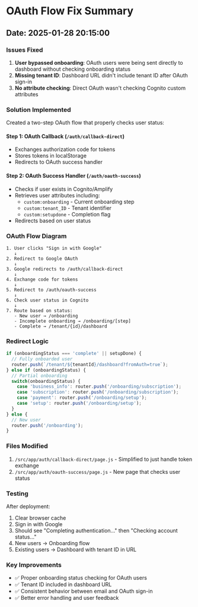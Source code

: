 # OAuth Flow Fix Summary
## Date: 2025-01-28 20:15:00

### Issues Fixed

1. **User bypassed onboarding**: OAuth users were being sent directly to dashboard without checking onboarding status
2. **Missing tenant ID**: Dashboard URL didn't include tenant ID after OAuth sign-in
3. **No attribute checking**: Direct OAuth wasn't checking Cognito custom attributes

### Solution Implemented

Created a two-step OAuth flow that properly checks user status:

#### Step 1: OAuth Callback (`/auth/callback-direct`)
- Exchanges authorization code for tokens
- Stores tokens in localStorage
- Redirects to OAuth success handler

#### Step 2: OAuth Success Handler (`/auth/oauth-success`)
- Checks if user exists in Cognito/Amplify
- Retrieves user attributes including:
  - `custom:onboarding` - Current onboarding step
  - `custom:tenant_ID` - Tenant identifier
  - `custom:setupdone` - Completion flag
- Redirects based on user status

### OAuth Flow Diagram

```
1. User clicks "Sign in with Google"
   ↓
2. Redirect to Google OAuth
   ↓
3. Google redirects to /auth/callback-direct
   ↓
4. Exchange code for tokens
   ↓
5. Redirect to /auth/oauth-success
   ↓
6. Check user status in Cognito
   ↓
7. Route based on status:
   - New user → /onboarding
   - Incomplete onboarding → /onboarding/[step]
   - Complete → /tenant/{id}/dashboard
```

### Redirect Logic

```javascript
if (onboardingStatus === 'complete' || setupDone) {
  // Fully onboarded user
  router.push(`/tenant/${tenantId}/dashboard?fromAuth=true`);
} else if (onboardingStatus) {
  // Partial onboarding
  switch(onboardingStatus) {
    case 'business_info': router.push('/onboarding/subscription');
    case 'subscription': router.push('/onboarding/subscription');
    case 'payment': router.push('/onboarding/setup');
    case 'setup': router.push('/onboarding/setup');
  }
} else {
  // New user
  router.push('/onboarding');
}
```

### Files Modified

1. `/src/app/auth/callback-direct/page.js` - Simplified to just handle token exchange
2. `/src/app/auth/oauth-success/page.js` - New page that checks user status

### Testing

After deployment:
1. Clear browser cache
2. Sign in with Google
3. Should see "Completing authentication..." then "Checking account status..."
4. New users → Onboarding flow
5. Existing users → Dashboard with tenant ID in URL

### Key Improvements

- ✅ Proper onboarding status checking for OAuth users
- ✅ Tenant ID included in dashboard URL
- ✅ Consistent behavior between email and OAuth sign-in
- ✅ Better error handling and user feedback 